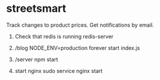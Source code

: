# streetsmart
Track changes to product prices. Get notifications by email.

1. Check that redis is running
redis-server

2. /blog
NODE_ENV=production forever start index.js

3. /server
npm start

4. start nginx
sudo service nginx start
